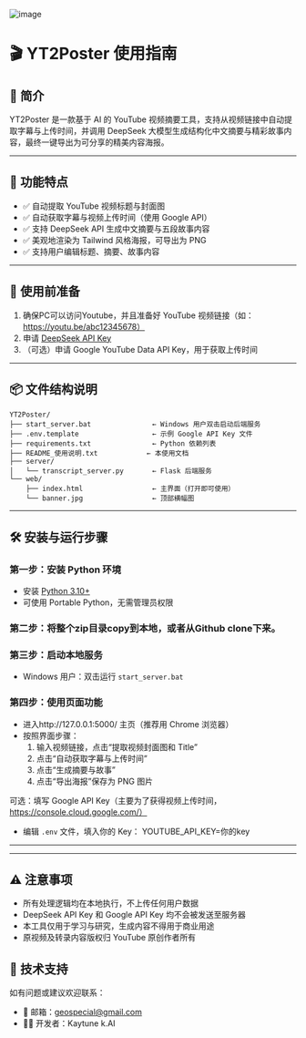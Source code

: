 ![image](https://github.com/user-attachments/assets/99ff9845-704e-4787-94bc-2079ce78902c)



# 🎬 YT2Poster 使用指南

## 🌟 简介
YT2Poster 是一款基于 AI 的 YouTube 视频摘要工具，支持从视频链接中自动提取字幕与上传时间，并调用 DeepSeek 大模型生成结构化中文摘要与精彩故事内容，最终一键导出为可分享的精美内容海报。

---

## 🚀 功能特点
- ✅ 自动提取 YouTube 视频标题与封面图
- ✅ 自动获取字幕与视频上传时间（使用 Google API）
- ✅ 支持 DeepSeek API 生成中文摘要与五段故事内容
- ✅ 美观地渲染为 Tailwind 风格海报，可导出为 PNG
- ✅ 支持用户编辑标题、摘要、故事内容

---

## 🔧 使用前准备
1. 确保PC可以访问Youtube，并且准备好 YouTube 视频链接（如：https://youtu.be/abc12345678）
2. 申请 [DeepSeek API Key](https://platform.deepseek.com/)
3. （可选）申请 Google YouTube Data API Key，用于获取上传时间

---

## 📦 文件结构说明

```
YT2Poster/
├── start_server.bat               ← Windows 用户双击启动后端服务
├── .env.template                  ← 示例 Google API Key 文件
├── requirements.txt               ← Python 依赖列表
├── README_使用说明.txt            ← 本使用文档
├── server/
│   └── transcript_server.py       ← Flask 后端服务
└── web/
    ├── index.html                 ← 主界面（打开即可使用）
    └── banner.jpg                 ← 顶部横幅图
```

---

## 🛠️ 安装与运行步骤

### 第一步：安装 Python 环境
- 安装 [Python 3.10+](https://www.python.org/)
- 可使用 Portable Python，无需管理员权限

### 第二步：将整个zip目录copy到本地，或者从Github clone下来。

### 第三步：启动本地服务
- Windows 用户：双击运行 `start_server.bat`

### 第四步：使用页面功能
- 进入http://127.0.0.1:5000/ 主页（推荐用 Chrome 浏览器）
- 按照界面步骤：
  1. 输入视频链接，点击“提取视频封面图和 Title”
  2. 点击“自动获取字幕与上传时间”
  3. 点击“生成摘要与故事”
  4. 点击“导出海报”保存为 PNG 图片

可选：填写 Google API Key（主要为了获得视频上传时间，https://console.cloud.google.com/）
- 编辑 `.env` 文件，填入你的 Key：
  YOUTUBE_API_KEY=你的key
---

---

## ⚠️ 注意事项

- 所有处理逻辑均在本地执行，不上传任何用户数据
- DeepSeek API Key 和 Google API Key 均不会被发送至服务器
- 本工具仅用于学习与研究，生成内容不得用于商业用途
- 原视频及转录内容版权归 YouTube 原创作者所有


## 📮 技术支持

如有问题或建议欢迎联系：

- 📧 邮箱：geospecial@gmail.com
- 🧑‍💻 开发者：Kaytune k.AI
